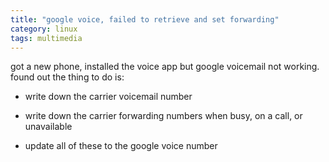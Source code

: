 ```yaml
---
title: "google voice, failed to retrieve and set forwarding"
category: linux
tags: multimedia
---
```


got a new phone, installed the voice app but google voicemail not working. found out the thing to do is:

- write down the carrier voicemail number

- write down the carrier forwarding numbers when busy, on a call, or unavailable

- update all of these to the google voice number
